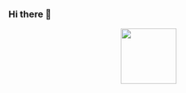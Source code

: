 ### Hi there 👋

<div id="header" align="center">
  <img src="[https://media.giphy.com/media/M9gbBd9nbDrOTu1Mqx/giphy.gif](https://media1.giphy.com/media/v1.Y2lkPTc5MGI3NjExeWdkNDViMmIxMGR2cTkzc2ZicDUybHU2ems4enN5dGI1ODZjdXJxeSZlcD12MV9pbnRlcm5hbF9naWZfYnlfaWQmY3Q9Zw/3oEdvbRHem1psqd7a0/giphy.gif)https://media1.giphy.com/media/v1.Y2lkPTc5MGI3NjExeWdkNDViMmIxMGR2cTkzc2ZicDUybHU2ems4enN5dGI1ODZjdXJxeSZlcD12MV9pbnRlcm5hbF9naWZfYnlfaWQmY3Q9Zw/3oEdvbRHem1psqd7a0/giphy.gif" width="100"/>
</div>

